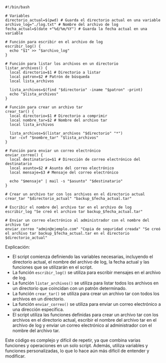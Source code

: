 ```
#!/bin/bash

# Variables
directorio_actual=$(pwd) # Guarda el directorio actual en una variable
archivo_log="./log.txt" # Nombre del archivo de log
fecha_actual=$(date +"%d/%m/%Y") # Guarda la fecha actual en una variable

# Función para escribir en el archivo de log
escribir_log() {
  echo "$1" >> "$archivo_log"
}

# Función para listar los archivos en un directorio
listar_archivos() {
  local directorio=$1 # Directorio a listar
  local patron=$2 # Patrón de búsqueda
  local lista_archivos

  lista_archivos=$(find "$directorio" -iname "$patron" -print)
  echo "$lista_archivos"
}

# Función para crear un archivo tar
crear_tar() {
  local directorio=$1 # Directorio a comprimir
  local nombre_tar=$2 # Nombre del archivo tar
  local lista_archivos

  lista_archivos=$(listar_archivos "$directorio" "*")
  tar -cvf "$nombre_tar" "$lista_archivos"
}

# Función para enviar un correo electrónico
enviar_correo() {
  local destinatario=$1 # Dirección de correo electrónico del destinatario
  local asunto=$2 # Asunto del correo electrónico
  local mensaje=$3 # Mensaje del correo electrónico

  echo "$mensaje" | mail -s "$asunto" "$destinatario"
}

# Crear un archivo tar con los archivos en el directorio actual
crear_tar "$directorio_actual" "backup_$fecha_actual.tar"

# Escribir el nombre del archivo tar en el archivo de log
escribir_log "Se creó el archivo tar backup_$fecha_actual.tar"

# Enviar un correo electrónico al administrador con el nombre del archivo tar
enviar_correo "admin@ejemplo.com" "Copia de seguridad creada" "Se creó el archivo tar backup_$fecha_actual.tar en el directorio $directorio_actual"
```

Explicación:

* El script comienza definiendo las variables necesarias, incluyendo el directorio actual, el nombre del archivo de log, la fecha actual y las funciones que se utilizarán en el script.
* La función `escribir_log()` se utiliza para escribir mensajes en el archivo de log.
* La función `listar_archivos()` se utiliza para listar todos los archivos en un directorio que coincidan con un patrón determinado.
* La función `crear_tar()` se utiliza para crear un archivo tar con todos los archivos en un directorio.
* La función `enviar_correo()` se utiliza para enviar un correo electrónico a una dirección específica.
* El script utiliza las funciones definidas para crear un archivo tar con los archivos en el directorio actual, escribir el nombre del archivo tar en el archivo de log y enviar un correo electrónico al administrador con el nombre del archivo tar.

Este código es complejo y difícil de repetir, ya que combina varias funciones y operaciones en un solo script. Además, utiliza variables y funciones personalizadas, lo que lo hace aún más difícil de entender y modificar.